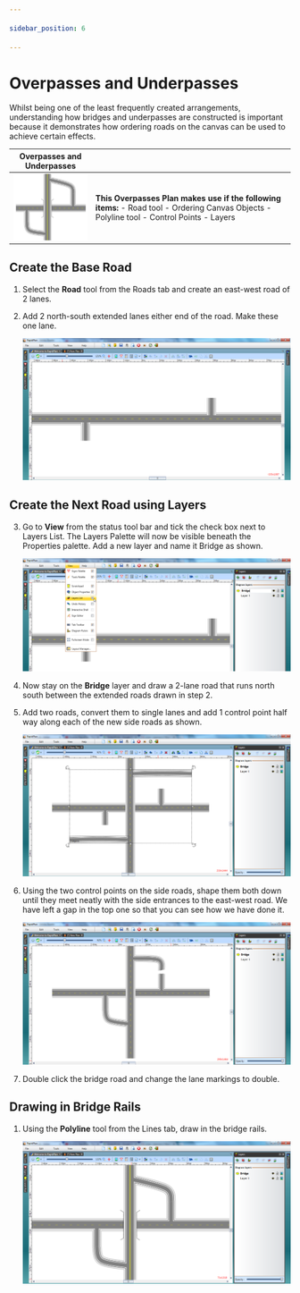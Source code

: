 ```yaml
---

sidebar_position: 6

---
```

# Overpasses and Underpasses 

Whilst being one of the least frequently created arrangements, understanding how bridges and underpasses are constructed is important because it demonstrates how ordering roads on the canvas can be used to achieve certain effects.

|Overpasses and Underpasses                                     |             |
|---------------------------------------------------------------|-------------|
|![Overpasses_and_Underpasses_table](./assets/Overpasses_and_Underpasses_table.png)  | **This Overpasses Plan makes use if the following items:** - Road tool  - Ordering Canvas Objects  - Polyline tool  - Control Points  - Layers               |

## Create the Base Road

1. Select the **Road** tool from the Roads tab and create an east-west road of 2 lanes.

2. Add 2 north-south extended lanes either end of the road. Make these one lane.

   ![Overpasses_and_Underpasses_steps_1_and_2](./assets/Overpasses_and_Underpasses_steps_1_and_2.png)

## Create the Next Road using Layers 

3. Go to **View** from the status tool bar and tick the check box next to Layers List. The Layers Palette will now be visible beneath the Properties palette. Add a new layer and name it Bridge as shown.

   ![Overpasses_and_Underpasses_step_3](./assets/Overpasses_and_Underpasses_step_3.png)

4. Now stay on the **Bridge** layer and draw a 2-lane road that runs north south between the extended roads drawn in step 2.

5. Add two roads, convert them to single lanes and add 1 control point half way along each of the new side roads as shown.

   ![Overpasses_and_Underpasses_steps_4_and_5](./assets/Overpasses_and_Underpasses_steps_4_and_5.png)

6. Using the two control points on the side roads, shape them both down until they meet neatly with the side entrances to the east-west road. We have left a gap in the top one so that you can see how we have done it.

   ![Overpasses_and_Underpasses_step_6](./assets/Overpasses_and_Underpasses_step_6.png)

7. Double click the bridge road and change the lane markings to double.

## Drawing in Bridge Rails

1. Using the **Polyline** tool from the Lines tab, draw in the bridge rails.

   ![Overpasses_and_Underpasses_steps_7_and_8](./assets/Overpasses_and_Underpasses_steps_7_and_8.png)

